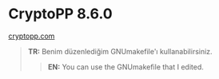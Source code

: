 # CryptoPP 8.6.0

[cryptopp.com](https://www.cryptopp.com)

> **TR:** Benim düzenlediğim GNUmakefile'ı kullanabilirsiniz.
>> **EN:** You can use the GNUmakefile that I edited.
